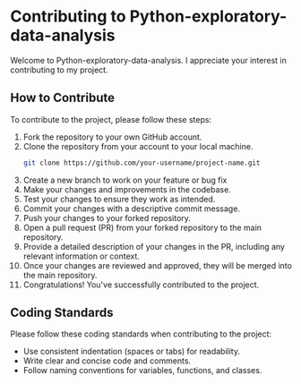 # Contributing to Python-exploratory-data-analysis

Welcome to Python-exploratory-data-analysis. I appreciate your interest in contributing to my project. 

## How to Contribute

To contribute to the project, please follow these steps:

1. Fork the repository to your own GitHub account.
2. Clone the repository from your account to your local machine.
   ```bash
   git clone https://github.com/your-username/project-name.git
3. Create a new branch to work on your feature or bug fix
4. Make your changes and improvements in the codebase.
5. Test your changes to ensure they work as intended.
6. Commit your changes with a descriptive commit message.
7. Push your changes to your forked repository.
8. Open a pull request (PR) from your forked repository to the main repository.
9. Provide a detailed description of your changes in the PR, including any relevant information or context.
10. Once your changes are reviewed and approved, they will be merged into the main repository.
11. Congratulations! You've successfully contributed to the project.

## Coding Standards
Please follow these coding standards when contributing to the project:

- Use consistent indentation (spaces or tabs) for readability.
- Write clear and concise code and comments.
- Follow naming conventions for variables, functions, and classes.
